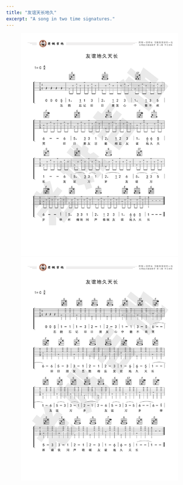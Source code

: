 ```yaml
---
title: "友谊天长地久"
excerpt: "A song in two time signatures."
---
```


<figure class="half">
    <a href="/assets/guitar/12-auld-lang-syne-44.jpg">
        <img src="/assets/guitar/12-auld-lang-syne-44.jpg">
    </a>
    <a href="/assets/guitar/12-auld-lang-syne-43.jpg">
        <img src="/assets/guitar/12-auld-lang-syne-43.jpg">
    </a>
</figure>

